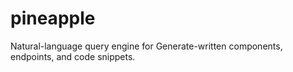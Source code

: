 # pineapple
Natural-language query engine for Generate-written components, endpoints, and code snippets.
